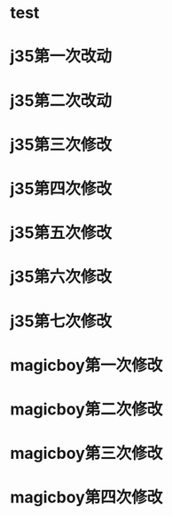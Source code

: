 # test
# j35第一次改动
# j35第二次改动
# j35第三次修改
# j35第四次修改
# j35第五次修改
# j35第六次修改
# j35第七次修改
# magicboy第一次修改
# magicboy第二次修改
# magicboy第三次修改
# magicboy第四次修改
